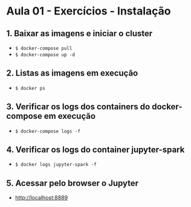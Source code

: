 # Aula 01 - Exercícios - Instalação

## 1. Baixar as imagens e iniciar o cluster

- `$ docker-compose pull`
- `$ docker-compose up -d`

## 2. Listas as imagens em execução

- `$ docker ps`

## 3. Verificar os logs dos containers do docker-compose em execução

- `$ docker-compose logs -f`

## 4. Verificar os logs do container jupyter-spark

- `$ docker logs jupyter-spark -f`

## 5. Acessar pelo browser o Jupyter

- <http://localhost:8889>
